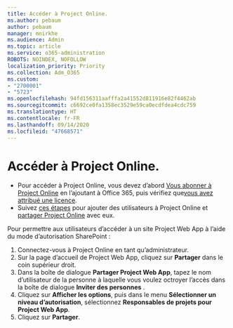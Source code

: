 ```yaml
---
title: Accéder à Project Online.
ms.author: pebaum
author: pebaum
manager: mnirkhe
ms.audience: Admin
ms.topic: article
ms.service: o365-administration
ROBOTS: NOINDEX, NOFOLLOW
localization_priority: Priority
ms.collection: Adm_O365
ms.custom:
- "2700001"
- "5723"
ms.openlocfilehash: 94fd156311aafffa2a41552d811916e82f4462ab
ms.sourcegitcommit: c6692ce0fa1358ec3529e59ca0ecdfdea4cdc759
ms.translationtype: HT
ms.contentlocale: fr-FR
ms.lasthandoff: 09/14/2020
ms.locfileid: "47668571"
---
```

# <a name="access-project-online"></a>Accéder à Project Online.

- Pour accéder à Project Online, vous devez d’abord [Vous abonner à Project Online](https://docs.microsoft.com/ProjectOnline/get-started-with-project-online) en l’ajoutant à Office 365, puis vérifiez que[vous avez attribué une licence](https://docs.microsoft.com/ProjectOnline/step-1-sign-up-for-project-online#next-make-sure-you-can-get-in).
- Suivez [ces étapes](https://docs.microsoft.com/ProjectOnline/step-2-add-people-to-project-online) pour ajouter des utilisateurs à Project Online et [partager Project Online](https://docs.microsoft.com/ProjectOnline/step-2-add-people-to-project-online#4-finally-share-project-online-with-the-people-you-added) avec eux.

Pour permettre aux utilisateurs d’accéder à un site Project Web App à l’aide du mode d’autorisation SharePoint :

1. Connectez-vous à Project Online en tant qu’administrateur.
2. Sur la page d’accueil de Project Web App, cliquez sur **Partager** dans le coin supérieur droit.
3. Dans la boîte de dialogue **Partager Project Web App**, tapez le nom d’utilisateur de la personne à laquelle vous voulez octroyer l’accès dans la boîte de dialogue **Inviter des personnes** .
4. Cliquez sur **Afficher les options**, puis dans le menu **Sélectionner un niveau d’autorisation**, sélectionnez **Responsables de projets pour Project Web App**.
5. Cliquez sur **Partager**.
